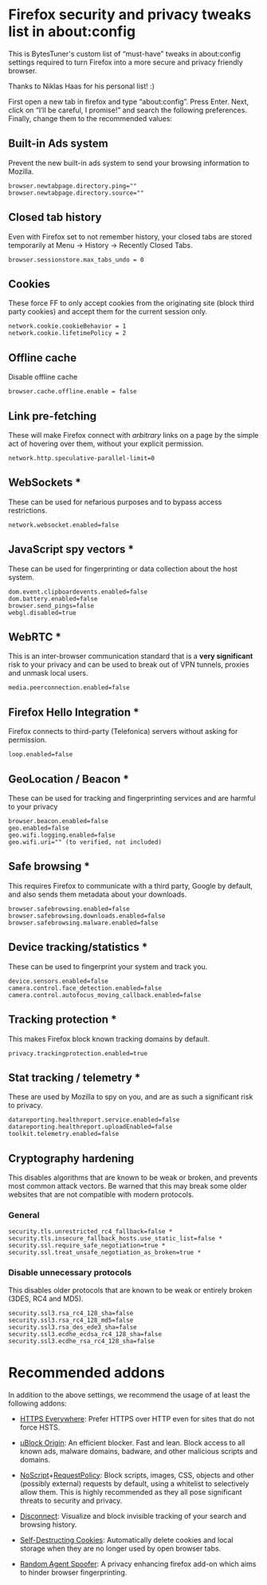 # Firefox security and privacy tweaks list in about:config

This is BytesTuner's custom list of “must-have” tweaks in about:config settings required to turn Firefox into a more secure and privacy friendly browser.

Thanks to Niklas Haas for his personal list! :)

First open a new tab in firefox and type “about:config”. Press Enter. Next, click on “I’ll be careful, I promise!” and search the following preferences. Finally, change them to the recommended values:

## Built-in Ads system

Prevent the new built-in ads system to send your browsing information to Mozilla.

```
browser.newtabpage.directory.ping=""
browser.newtabpage.directory.source=""
```

## Closed tab history

Even with Firefox set to not remember history, your closed tabs are stored temporarily at Menu -> History -> Recently Closed Tabs.

```
browser.sessionstore.max_tabs_undo = 0
```

## Cookies

These force FF to only accept cookies from the originating site (block third party cookies) and accept them for the current session only.

```
network.cookie.cookieBehavior = 1
network.cookie.lifetimePolicy = 2
```
## Offline cache

Disable offline cache

```
browser.cache.offline.enable = false
```

## Link pre-fetching

These will make Firefox connect with *arbitrary* links on a page by the simple act of hovering over them, without your explicit permission.

```
network.http.speculative-parallel-limit=0
```


## WebSockets *

These can be used for nefarious purposes and to bypass access restrictions.

```
network.websocket.enabled=false
```

## JavaScript spy vectors *

These can be used for fingerprinting or data collection about the host system.

```
dom.event.clipboardevents.enabled=false
dom.battery.enabled=false
browser.send_pings=false
webgl.disabled=true
```

## WebRTC *

This is an inter-browser communication standard that is a **very significant** risk to your privacy and can be used to break out of VPN tunnels, proxies and unmask local users.

```
media.peerconnection.enabled=false
```

## Firefox Hello Integration *

Firefox connects to third-party (Telefonica) servers without asking for permission.

```
loop.enabled=false
```

## GeoLocation / Beacon *

These can be used for tracking and fingerprinting services and are harmful to your privacy

```
browser.beacon.enabled=false
geo.enabled=false
geo.wifi.logging.enabled=false
geo.wifi.uri="" (to verified, not included)
```

## Safe browsing *

This requires Firefox to communicate with a third party, Google by default, and also sends them metadata about your downloads.

```
browser.safebrowsing.enabled=false
browser.safebrowsing.downloads.enabled=false
browser.safebrowsing.malware.enabled=false
```

## Device tracking/statistics *

These can be used to fingerprint your system and track you.

```
device.sensors.enabled=false
camera.control.face_detection.enabled=false
camera.control.autofocus_moving_callback.enabled=false
```

## Tracking protection *

This makes Firefox block known tracking domains by default.

```
privacy.trackingprotection.enabled=true
```


## Stat tracking / telemetry *

These are used by Mozilla to spy on you, and are as such a significant risk to privacy.

```
datareporting.healthreport.service.enabled=false
datareporting.healthreport.uploadEnabled=false
toolkit.telemetry.enabled=false
```


## Cryptography hardening

This disables algorithms that are known to be weak or broken, and prevents most common attack vectors. Be warned that this may break some older websites that are not compatible with modern protocols.

### General

```
security.tls.unrestricted_rc4_fallback=false *
security.tls.insecure_fallback_hosts.use_static_list=false *
security.ssl.require_safe_negotiation=true *
security.ssl.treat_unsafe_negotiation_as_broken=true *
```

### Disable unnecessary protocols

This disables older protocols that are known to be weak or entirely broken (3DES, RC4 and MD5).

```
security.ssl3.rsa_rc4_128_sha=false
security.ssl3.rsa_rc4_128_md5=false
security.ssl3.rsa_des_ede3_sha=false
security.ssl3.ecdhe_ecdsa_rc4_128_sha=false
security.ssl3.ecdhe_rsa_rc4_128_sha=false
```

# Recommended addons

In addition to the above settings, we recommend the usage of at least the following addons:

- [HTTPS Everywhere](https://addons.mozilla.org/en-US/firefox/addon/https-everywhere/): Prefer HTTPS over HTTP even for sites that do not force HSTS.

- [μBlock Origin](https://addons.mozilla.org/en-US/firefox/addon/ublock-origin/): An efficient blocker. Fast and lean. Block access to all known ads, malware domains, badware, and other malicious scripts and domains.

- [NoScript](https://addons.mozilla.org/en-US/firefox/addon/noscript/)+[RequestPolicy](https://addons.mozilla.org/en-US/firefox/addon/requestpolicy/): Block scripts, images, CSS, objects and other (possibly external) requests by default, using a whitelist to selectively allow them. This is highly recommended as they all pose significant threats to security and privacy.

- [Disconnect](https://addons.mozilla.org/en-US/firefox/addon/disconnect/): Visualize and block invisible tracking of your search and browsing history.

- [Self-Destructing Cookies](https://addons.mozilla.org/en-US/firefox/addon/self-destructing-cookies/): Automatically delete cookies and local storage when they are no longer used by open browser tabs.

- [Random Agent Spoofer](https://github.com/dillbyrne/random-agent-spoofer#readme): A privacy enhancing firefox add-on which aims to hinder browser fingerprinting.
